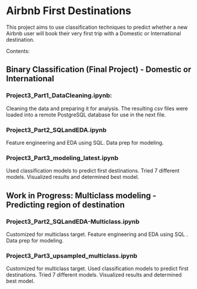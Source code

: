 # Airbnb First Destinations

This project aims to use classification techniques to predict whether a new Airbnb user will book their very first trip with a Domestic or International destination.

Contents:

## Binary Classification (Final Project) - Domestic or International
### Project3_Part1_DataCleaning.ipynb:
Cleaning the data and preparing it for analysis. The resulting csv files were loaded into a remote PostgreSQL database for use in the next file.
### Project3_Part2_SQLandEDA.ipynb
Feature engineering and EDA using SQL.  Data prep for modeling.
### Project3_Part3_modeling_latest.ipynb
Used classification models to predict first destinations.  Tried 7 different models. Visualized results and determined best model.


## Work in Progress: Multiclass modeling - Predicting region of destination
### Project3_Part2_SQLandEDA-Multiclass.ipynb
Customized for multiclass target. Feature engineering and EDA using SQL . Data prep for modeling.
### Project3_Part3_upsampled_multiclass.ipynb
Customized for multiclass target. Used classification models to predict first destinations.  Tried 7 different models. Visualized results and determined best model.
